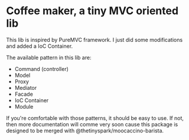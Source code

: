 #  Coffee maker, a tiny MVC oriented lib

This lib is inspired by PureMVC framework. 
I just did some modifications and added a IoC Container. 

The available pattern in this lib are: 

- Command (controller)
- Model 
- Proxy
- Mediator
- Facade 
- IoC Container
- Module

If you're comfortable with those patterns, it should be easy to use. 
If not, then more documentation will comme very soon cause this package 
is designed to be merged with @thetinyspark/moocaccino-barista. 

